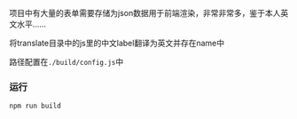 项目中有大量的表单需要存储为json数据用于前端渲染，非常非常多，鉴于本人英文水平……

将translate目录中的js里的中文label翻译为英文并存在name中

路径配置在`./build/config.js`中

### 运行

`npm run build`


